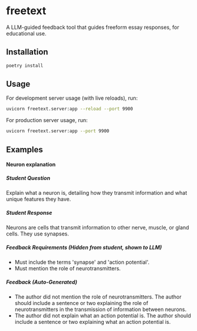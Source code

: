# freetext

A LLM-guided feedback tool that guides freeform essay responses, for educational use.

## Installation

```bash
poetry install
```

## Usage

For development server usage (with live reloads), run:

```bash
uvicorn freetext.server:app --reload --port 9900
```

For production server usage, run:

```bash
uvicorn freetext.server:app --port 9900
```

## Examples

#### Neuron explanation

##### Student Question

Explain what a neuron is, detailing how they transmit information and what unique features they have.

##### Student Response

Neurons are cells that transmit information to other nerve, muscle, or gland cells. They use synapses.

##### Feedback Requirements (Hidden from student, shown to LLM)

-   Must include the terms 'synapse' and 'action potential'.
-   Must mention the role of neurotransmitters.

##### Feedback (Auto-Generated)

-   The author did not mention the role of neurotransmitters. The author should include a sentence or two explaining the role of neurotransmitters in the transmission of information between neurons.
-   The author did not explain what an action potential is. The author should include a sentence or two explaining what an action potential is.
